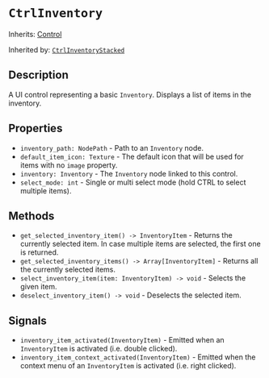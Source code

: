 # `CtrlInventory`

Inherits: [Control](https://docs.godotengine.org/en/stable/classes/class_control.html)

Inherited by: [`CtrlInventoryStacked`](./ctrl_inventory_stacked.md)

## Description

A UI control representing a basic `Inventory`. Displays a list of items in the inventory.

## Properties

* `inventory_path: NodePath` - Path to an `Inventory` node.
* `default_item_icon: Texture` - The default icon that will be used for items with no `image` property.
* `inventory: Inventory` - The `Inventory` node linked to this control.
* `select_mode: int` - Single or multi select mode (hold CTRL to select multiple items).

## Methods

* `get_selected_inventory_item() -> InventoryItem` - Returns the currently selected item. In case multiple items are selected, the first one is returned.
* `get_selected_inventory_items() -> Array[InventoryItem]` - Returns all the currently selected items.
* `select_inventory_item(item: InventoryItem) -> void` - Selects the given item.
* `deselect_inventory_item() -> void` - Deselects the selected item.

## Signals

* `inventory_item_activated(InventoryItem)` - Emitted when an `InventoryItem` is activated (i.e. double clicked).
* `inventory_item_context_activated(InventoryItem)` - Emitted when the context menu of an `InventoryItem` is activated (i.e. right clicked).

